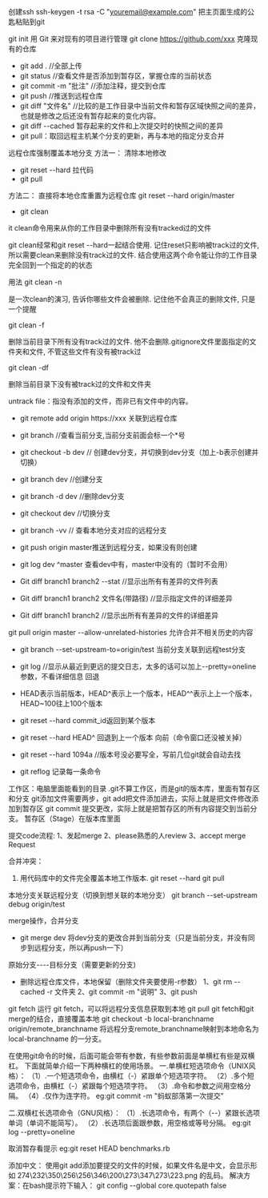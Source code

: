创建ssh
ssh-keygen -t rsa -C "youremail@example.com"
把主页面生成的公匙粘贴到git

git init 用 Git 来对现有的项目进行管理
git clone https://github.com/xxx  克隆现有的仓库

- git add .   //全部上传
- git status  //查看文件是否添加到暂存区，掌握仓库的当前状态
- git commit -m "批注"  //添加注释，提交到仓库
- git push    //推送到远程仓库
- git diff "文件名" //比较的是工作目录中当前文件和暂存区域快照之间的差异，也就是修改之后还没有暂存起来的变化内容。
- git diff --cached  暂存起来的文件和上次提交时的快照之间的差异
- git pull：取回远程主机某个分支的更新，再与本地的指定分支合并

远程仓库强制覆盖本地分支
方法一：
  清除本地修改
- git reset --hard
  拉代码
- git pull

方法二：
直接将本地仓库重置为远程仓库
git reset --hard origin/master
- git clean 

it clean命令用来从你的工作目录中删除所有没有tracked过的文件

git clean经常和git reset --hard一起结合使用. 记住reset只影响被track过的文件, 所以需要clean来删除没有track过的文件. 结合使用这两个命令能让你的工作目录完全回到一个指定的<commit>的状态
	
用法
git clean -n
	
是一次clean的演习, 告诉你哪些文件会被删除. 记住他不会真正的删除文件, 只是一个提醒
	
git clean -f

删除当前目录下所有没有track过的文件. 他不会删除.gitignore文件里面指定的文件夹和文件, 不管这些文件有没有被track过

git clean -df

删除当前目录下没有被track过的文件和文件夹

untrack file：指没有添加的文件，而非已有文件中的内容。

- git remote add origin https://xxx    关联到远程仓库

- git branch  //查看当前分支,当前分支前面会标一个*号
- git checkout -b dev // 创建dev分支，并切换到dev分支（加上-b表示创建并切换）

- git branch dev //创建分支
- git branch -d dev //删除dev分支
- git checkout dev //切换分支

- git branch -vv  // 查看本地分支对应的远程分支

- git push origin master推送到远程分支，如果没有则创建
- git log dev ^master 查看dev中有，master中没有的（暂时不会用）
- Git diff branch1 branch2 --stat   //显示出所有有差异的文件列表
- Git diff branch1 branch2 文件名(带路径)   //显示指定文件的详细差异
- Git diff branch1 branch2  //显示出所有有差异的文件的详细差异

git pull origin master --allow-unrelated-histories 允许合并不相关历史的内容
- git branch --set-upstream-to=origin/test 当前分支关联到远程test分支


- git log //显示从最近到更远的提交日志，太多的话可以加上--pretty=oneline参数，不看详细信息
回退
- HEAD表示当前版本，HEAD^表示上一个版本，HEAD^^表示上上一个版本，HEAD~100往上100个版本
- git reset --hard commit_id返回到某个版本
- git reset --hard HEAD^ 回退到上一个版本 
向前（命令窗口还没被关掉）
- git reset --hard 1094a //版本号没必要写全，写前几位git就会自动去找
- git reflog 记录每一条命令

工作区：电脑里面能看到的目录
.git不算工作区，而是git的版本库，里面有暂存区和分支
git添加文件需要两步，git add把文件添加进去，实际上就是把文件修改添加到暂存区
git commit  提交更改，实际上就是把暂存区的所有内容提交到当前分支。
暂存区（Stage）在版本库里面

提交code流程:
	1、发起merge
	2、please熟悉的人review
	3、accept merge Request
	
合并冲突：
1. 用代码库中的文件完全覆盖本地工作版本. 
git reset --hard
git pull

本地分支关联远程分支（切换到想关联的本地分支）
git branch --set-upstream debug origin/test

merge操作，合并分支
- git merge dev 将dev分支的更改合并到当前分支（只是当前分支，并没有同步到远程分支，所以再push一下）

原始分支----目标分支（需要更新的分支)

- 删除远程仓库文件，本地保留（删除文件夹要使用-r参数）
1、git rm --cached -r 文件夹
2、git commit -m "说明"
3、git push


git fetch   运行 git fetch，可以将远程分支信息获取到本地
git pull    git fetch和git merge的结合，直接覆盖本地
git checkout -b local-branchname origin/remote_branchname   将远程分支remote_branchname映射到本地命名为local-branchname 的一分支。 

在使用git命令的时候，后面可能会带有参数，有些参数前面是单横杠有些是双横杠。
下面就简单介绍一下两种横杠的使用场景。
一.单横杠短选项命令（UNIX风格）：
（1）.一个短选项命令，由横杠（-）紧跟单个短选项字符。
（2）.多个短选项命令，由横杠（-）紧跟每个短选项字符。
（3）.命令和参数之间用空格分隔。
（4）.仅作为连字符。
 eg:git commit -m "蚂蚁部落第一次提交"

二.双横杠长选项命令（GNU风格）：
（1）.长选项命令，有两个（--）紧跟长选项单词（单词不能简写）。
（2）.长选项后面跟参数，用空格或等号分隔。
eg:git log --pretty=oneline

取消暂存看提示
eg:git reset HEAD benchmarks.rb

添加中文：
使用git add添加要提交的文件的时候，如果文件名是中文，会显示形如 274\232\350\256\256\346\200\273\347\273\223.png 的乱码。 
解决方案：在bash提示符下输入： git config --global core.quotepath false

